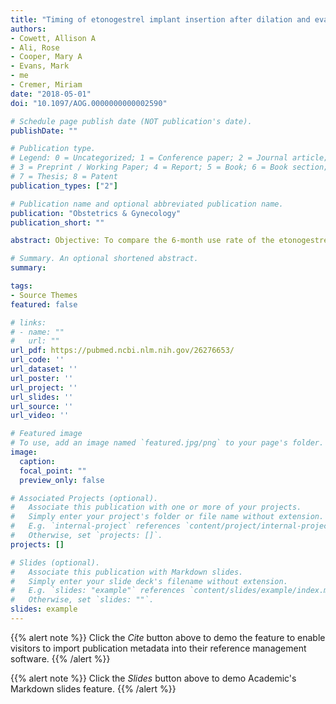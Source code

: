 ```yaml
---
title: "Timing of etonogestrel implant insertion after dilation and evacuation: a randomized controlled trial"
authors:
- Cowett, Allison A 
- Ali, Rose 
- Cooper, Mary A 
- Evans, Mark
- me
- Cremer, Miriam
date: "2018-05-01"
doi: "10.1097/AOG.0000000000002590"

# Schedule page publish date (NOT publication's date).
publishDate: ""

# Publication type.
# Legend: 0 = Uncategorized; 1 = Conference paper; 2 = Journal article;
# 3 = Preprint / Working Paper; 4 = Report; 5 = Book; 6 = Book section;
# 7 = Thesis; 8 = Patent
publication_types: ["2"]

# Publication name and optional abbreviated publication name.
publication: "Obstetrics & Gynecology"
publication_short: ""

abstract: Objective: To compare the 6-month use rate of the etonogestrel implant placed immediately after dilation and evacuation (D&E) with placement 2-4 weeks postprocedure. Methods: This is a randomized controlled trial of women seeking abortion between 14 0/7 and 23 5/7 weeks of gestation and desiring the etonogestrel contraceptive implant at an urban family planning clinic. Participants were randomized to device insertion immediately after the D&E compared with delayed insertion in 2-4 weeks. The primary outcome was implant use rate at 6 months after insertion and was determined by follow-up phone interviews. Secondary outcomes included repeat pregnancy rates and method satisfaction. The sample size of 120 participants was calculated based on a power of 0.80 to demonstrate a 20% difference in implant use rates between groups assuming 40% of women overall are not using the device 6 months after the procedure. Results: Between November 2015 and October 2016, 148 participants were enrolled. Seventy-three participants (49.3%) were randomized to and underwent immediate implant insertion after D&E. The remaining 75 (50.6%) were randomized to delayed insertion. There were no significant differences in sociodemographic characteristics between the groups. Placement rate was 100% in the immediate group compared with 42.7% in the delayed group (P<.01). At 6 months, 40 of 43 (93%) women from the immediate group who completed follow-up continued use of the implant, whereas 19 of 30 (63.3%) women from the delayed group who completed follow-up were using the device (P=.002). Follow-up rates were low at 58.9% in the immediate group compared with 40.0% in the delayed group. Conclusion: Women were more likely to be using the etonogestrel implant at 6 months after D&E if they underwent immediate compared with delayed insertion. The very high loss to follow-up rate makes it difficult to draw conclusions about acceptability of the device and pregnancy rates.

# Summary. An optional shortened abstract.
summary:

tags:
- Source Themes
featured: false

# links:
# - name: ""
#   url: ""
url_pdf: https://pubmed.ncbi.nlm.nih.gov/26276653/
url_code: ''
url_dataset: ''
url_poster: ''
url_project: ''
url_slides: ''
url_source: ''
url_video: ''

# Featured image
# To use, add an image named `featured.jpg/png` to your page's folder. 
image:
  caption: 
  focal_point: ""
  preview_only: false

# Associated Projects (optional).
#   Associate this publication with one or more of your projects.
#   Simply enter your project's folder or file name without extension.
#   E.g. `internal-project` references `content/project/internal-project/index.md`.
#   Otherwise, set `projects: []`.
projects: []

# Slides (optional).
#   Associate this publication with Markdown slides.
#   Simply enter your slide deck's filename without extension.
#   E.g. `slides: "example"` references `content/slides/example/index.md`.
#   Otherwise, set `slides: ""`.
slides: example
---
```


{{% alert note %}}
Click the *Cite* button above to demo the feature to enable visitors to import publication metadata into their reference management software.
{{% /alert %}}

{{% alert note %}}
Click the *Slides* button above to demo Academic's Markdown slides feature.
{{% /alert %}}


